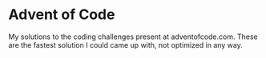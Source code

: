 # Advent of Code

My solutions to the coding challenges present at adventofcode.com. These are the fastest solution I could came up with, not optimized in any way.
